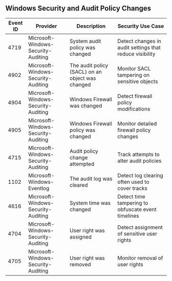 ## Windows Security and Audit Policy Changes

| Event ID | Provider                              | Description                                                    | Security Use Case                                                     |
|----------|----------------------------------------|----------------------------------------------------------------|---------------------------------------------------------------------|
| 4719     | Microsoft-Windows-Security-Auditing    | System audit policy was changed                              | Detect changes in audit settings that reduce visibility            |
| 4902     | Microsoft-Windows-Security-Auditing    | The audit policy (SACL) on an object was changed             | Monitor SACL tampering on sensitive objects                        |
| 4904     | Microsoft-Windows-Security-Auditing    | Windows Firewall was changed                                 | Detect firewall policy modifications                               |
| 4905     | Microsoft-Windows-Security-Auditing    | Windows Firewall policy was changed                          | Monitor detailed firewall policy changes                          |
| 4715     | Microsoft-Windows-Security-Auditing    | Audit policy change attempted                               | Track attempts to alter audit policies                             |
| 1102     | Microsoft-Windows-Eventlog             | The audit log was cleared                                   | Detect log clearing often used to cover tracks                    |
| 4616     | Microsoft-Windows-Security-Auditing    | System time was changed                                     | Detect time tampering to obfuscate event timelines                |
| 4704     | Microsoft-Windows-Security-Auditing    | User right was assigned                                     | Detect assignment of sensitive user rights                        |
| 4705     | Microsoft-Windows-Security-Auditing    | User right was removed                                     | Monitor removal of user rights                                    |
